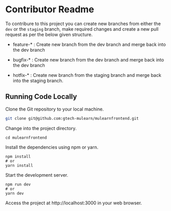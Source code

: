 # Contributor Readme

To contribure to this project you can create new branches from either the `dev` or the `staging` branch, make required changes and create a new pull request as per the below given structure.

- feature-\* : Create new branch from the dev branch and merge back into the dev branch

- bugfix-\* : Create new branch from the dev branch and merge back into the dev branch

- hotfix-\* : Create new branch from the staging branch and merge back into the staging branch.

## Running Code Locally

Clone the Git repository to your local machine.

```bash
git clone git@github.com:gtech-mulearn/mulearnfrontend.git
```

Change into the project directory.

```
cd mulearnfrontend
```

Install the dependencies using npm or yarn.

```
npm install
# or
yarn install
```

Start the development server.

```
npm run dev
# or
yarn dev
```

Access the project at http://localhost:3000 in your web browser.
